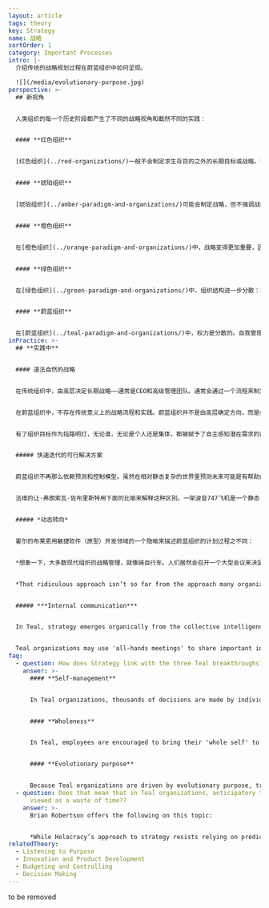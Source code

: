 ```yaml
---
layout: article
tags: theory
key: Strategy
name: 战略
sortOrder: 1
category: Important Processes
intro: |-
  介绍传统的战略规划过程在蔚蓝组织中如何呈现。

  ![](/media/evolutionary-purpose.jpg)
perspective: >-
  ## 新视角


  人类组织的每一个历史阶段都产生了不同的战略视角和截然不同的实践：


  #### **红色组织**


  [红色组织](../red-organizations/)一般不会制定求生存目的之外的长期目标或战略。酋长寻求短期收益以维持权力，并在威胁和机遇出现时对其作出反应。


  #### **琥珀组织**


  [琥珀组织](../amber-paradigm-and-organizations/)可能会制定战略，但不强调战略，因为世界被视为相对不变和可预测的。所以重点放在过程上。如果有战略，也都是由金字塔最高层负责制定。决策被传令给底层成员，并且只共享必要的信息。


  #### **橙色组织**


  在[橙色组织](../orange-paradigm-and-organizations/)中，战略变得更加重要，因为人们越来越被发现世界是动态的。不过，尽管人们认为世界越来越复杂，但仍然认为是可以预测的。战略通常仍然是一个非常自上而下的过程，但已经从命令和控制过渡到预测和控制。为了保持竞争优势，橙色范式得出的结论是，组织的大部分成员必须被授权，并被授予一些独立思考和执行的空间。于是产生了目标管理的做法——最高管理层制定一个总体方向，并将目标和里程碑层层下达到金字塔底，以达到预期的结果。这个过程开发出那些我们都很熟悉的流程，如定期战略规划、年度预算、资产平衡表和关键绩效指标。


  #### **绿色组织**


  在[绿色组织](../green-paradigm-and-organizations/)中，组织结构进一步分散：较低级别的人员越来越得到授权，领导者的一项关键责任就是促进这种授权。不过，绿色组织通常仍然保持着某种等级结构，组织的战略方向主要来自高层。但战略也被纳入了服务的目的，这超越了橙色那种赢得竞争和利润的目的。


  #### **蔚蓝组织**


  在[蔚蓝组织](../teal-paradigm-and-organizations/)中，权力是分散的。自我管理取代了等级制度。战略思维不仅仅来自高层，而是可以来自组织内任何位置。团队成员可以提建议、倡议计划、建议变更——只要他们在这个过程中与相关倡议协商。活用“建议流程”对此起到了关键的促进作用。战略也与目标密不可分，传统的战略规划被“倾听目标”所取代。
inPractice: >-
  ## **实践中**


  #### 道法自然的战略


  在传统组织中，由高层决定长期战略——通常是CEO和高级管理团队。通常会通过一个流程来制定战略，这个流程的第一步，是高层管理人员审查一些严格掌握的敏感信息。这些信息可能包括，长期预测的制定，还包括实现预测到的各种机遇所需的计划和解决方案。这些计划成为年度目标，并制定部门分解目标。用详细文件概述预先规划好的航线。新的方向/计划是自上而下传达的。


  在蔚蓝组织中，不存在传统意义上的战略流程和实践。蔚蓝组织并不是由高层确定方向，而是组织中的人通过“倾听”组织目标，获得组织可能被召唤去哪里的开放性感觉。不需要更详细的方向图。因为规划图会把潜在的可能性限制在一个狭窄的、预先规划好的路线上。


  有了组织目标作为指路明灯，无论谁，无论是个人还是集体，都被赋予了自主感知潜在需求的能力。战略会随时随地的有机发生，人们不断培育新想法，并在实地测试它们。组织在集体智慧的活动过程中进化、变形、扩张或收缩。现实是伟大的裁判，替代了首席执行官、董事会或委员会。有效的主意会在组织内部聚集动力和能量而立项；而那些不被接纳无法流行的想法会自然枯萎。^\[Laloux, Frederic (2014-02-09). Reinventing Organizations: A Guide to Creating Organizations Inspired by the Next Stage of Human Consciousness (Kindle Locations 4506-4509). Nelson Parker. Kindle Edition.]


  ##### 快速迭代的可行解决方案


  蔚蓝组织不再那么依赖预测和控制模型。虽然在相对静态复杂的世界里预测未来可能是有帮助的，但在一个日益变迁的动态而复杂的当今世界里，预测变得不那么重要。基于这一认识，蔚蓝组织倾向于实施在当下可行的解决方案，这些解决方案随后可以与时俱进。公司不受战略规划流程的约束，也不受可能很快过时之目标的驱使。蔚蓝组织据此可以更自由地通过快速迭代得到快速发展，并根据需要修改战略。


  法维的让·弗朗索瓦·佐布里斯特用下面的比喻来解释这种区别。一架波音747飞机是一个静态复杂的系统。有数以百万计的部件需要无缝地协同工作。但一切都是可规划的；如果你改变一个部分，你应该能够预测所有的后果。但一碗意大利面是一个动态复杂的系统。尽管它只有几十个“零件”，但当你拉着一条从碗里伸出来的面条的末端向外拉，几乎无法预测会发生什么。^\[Laloux, Frederic (2014-02-09). Reinventing Organizations: A Guide to Creating Organizations Inspired by the Next Stage of Human Consciousness (Kindle Locations 4577-4581). Nelson Parker. Kindle Edition.]


  ##### *动态转向*


  霍尔的布莱恩用敏捷软件（原型）开发领域的一个隐喻来描述蔚蓝组织的计划过程之不同：


  *想象一下，大多数现代组织的战略管理，就像骑自行车。人们居然会召开一个大型会议来决定握扶手的角度；尽可能详细地描绘旅程规划，详尽的考虑到所有已知的障碍，以及需要调整航向以避免这些障碍的确切时间和程度。然后骑上自行车，牢牢地将扶手握在之前计算好的角度上，闭上眼睛，按计划驾驶。按照这种做法，即使在整个旅程中能保持自行车直立，但很可能达不到预期目标。于是当自行车摔倒时，可能会问：“为什么我们第一次就没把它规划好？或许还有：“是谁把它搞砸了？”*


  *That ridiculous approach isn’t so far from the approach many organizations take to strategic planning. By contrast, Holacracy helps an organization operate more like the way we actually ride a bicycle, using a dynamic steering paradigm. Dynamic steering means constant adjustment in light of real feedback, which makes for a more organic and emergent path. If you watch even the most skilled cyclist, you’ll see a slight but constant weaving, as the rider constantly takes in sensory feedback about his present state and environment, and makes minor corrections to direction, speed, balance, and aerodynamics. Weaving arises because the rider maintains a dynamic equilibrium while moving forward, using rapid feedback to stay within the many constraints of the environment and equipment. Instead of wasting a lot of time and energy predicting exactly the “right” path in advance, he instead holds his purpose in mind, stays present in the moment, and finds the most natural way forward as he goes. That’s not to say the rider doesn’t have a plan or at least some sense of his likely route, just that he gains more control, not less, by surrendering to present reality continuously and trusting his capacity to sense and respond in the moment. Similarly, we have the opportunity to get more control in our organizations by more relentlessly facing reality and adapting continuously. When we become attached to a specific predicted outcome, there’s a risk we will get stuck fighting reality when it doesn’t conform to our prediction.*^\[Robertson, Brian J. (2015-06-02). Holacracy: The New Management System for a Rapidly Changing World (Kindle Locations 1765-1781). Henry Holt and Co.. Kindle Edition.]


  ##### ***Internal communication***


  In Teal, strategy emerges organically from the collective intelligence of everyone in the organization. This collective intelligence is encouraged by sharing company data and information. As everyone is 'in the know', information is available to all to offer strategic suggestions.


  Teal organizations may use 'all-hands meetings' to share important information, and to discuss the organization's response. This reflects trust in the organization's collective intelligence. It also rejects the notion that a only small group of people at the top could master all the complex information necessary to make sound strategic choices.^\[Frederic. Reinventing Organizations (pp110-112). Nelson Parker, 2014.]
faq:
  - question: How does Strategy link with the three Teal breakthroughs?
    answer: >-
      #### **Self-management**


      In Teal organizations, thousands of decisions are made by individuals and teams who are trusted to do the right thing. Plans are not handed down from the top with little room to maneuver. People are trusted to plan, make improvements, and execute.


      #### **Wholeness**


      In Teal, employees are encouraged to bring their 'whole self' to work: the emotional, the intuitive, and the spiritual are all welcome. The workplace becomes more holistic as a result. This allows for, and encourages, reflection and mindfulness. Reflection on the company's purpose and direction is encouraged.


      #### **Evolutionary purpose**


      Because Teal organizations are driven by evolutionary purpose, traditional strategic planning is replaced by the process of listening to purpose. The purpose of an organization is a manifestation of its collective intelligence, and so its direction cannot be mandated from the top down.
  - question: Does that mean that in Teal organizations, anticipatory thinking is
      viewed as a waste of time??
    answer: >-
      Brian Robertson offers the following on this topic:


      *While Holacracy’s approach to strategy resists relying on predictions, that’s not to say all forward-looking projections and anticipatory thinking are useless. In this regard, it’s helpful to understand the difference between a prediction and a projection. “Predict” comes from the Latin præ-, “before,” and dicere, “to say”— thus it literally means “to say before,” or “to foretell, prophesize.” “Project,” on the other hand, is from the Latin pro-, “forward,” and jacere, “to throw”— thus, “to throw forth.” In order to throw forth, you must be firmly grounded in the place you are starting from: the present reality. Getting real data and “throwing it forth” to get a sense of where events are headed is often useful to better understand your context, and it is different than “foretelling and prophesizing” where reality will be in the future.*^[Robertson, Brian J. (2015-06-02). Holacracy: The New Management System for a Rapidly Changing World (Kindle Locations 1834-1842). Henry Holt and Co.. Kindle Edition.]
relatedTheory:
  - Listening to Purpose
  - Innovation and Product Development
  - Budgeting and Controlling
  - Decision Making
---
```

to be removed